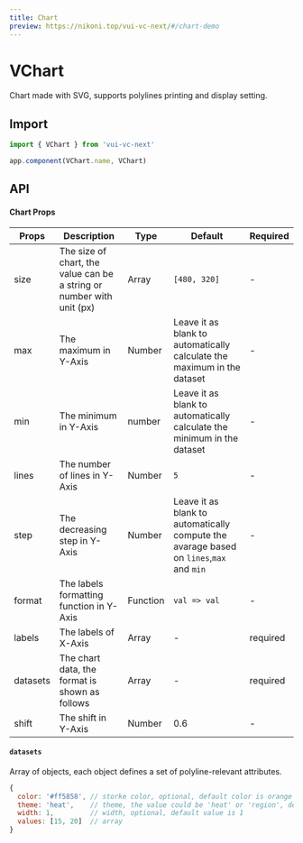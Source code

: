 ```yaml
---
title: Chart
preview: https://nikoni.top/vui-vc-next/#/chart-demo
---
```


# VChart

Chart made with SVG, supports polylines printing and display setting.

## Import

```js
import { VChart } from 'vui-vc-next'

app.component(VChart.name, VChart)
```

## API

#### Chart Props
| Props | Description | Type | Default | Required |
|----|-----|------|------|------|
| size | The size of chart, the value can be a string or number with unit (px)| Array | `[480, 320]` | - |
| max | The maximum in Y-Axis | Number | Leave it as blank to automatically calculate the maximum in the dataset | - |
| min | The minimum in Y-Axis | number | Leave it as blank to automatically calculate the minimum in the dataset | - |
| lines | The number of lines in Y-Axis | Number | `5` | - |
| step | The decreasing step in Y-Axis | Number | Leave it as blank to automatically compute the avarage based on `lines`,`max` and `min`| - |
| format | The labels formatting function in Y-Axis | Function | `val => val` | - |
| labels | The labels of X-Axis | Array | - | required |
| datasets | The chart data, the format is shown as follows | Array | - | required|
| shift | The shift in Y-Axis | Number | 0.6 | - |

#### `datasets`
Array of objects, each object defines a set of polyline-relevant attributes.

```js
{
  color: '#ff5858', // storke color, optional, default color is orange
  theme: 'heat',    // theme, the value could be 'heat' or 'region', default value is empty
  width: 1,         // width, optional, default value is 1
  values: [15, 20]  // array
}
```

